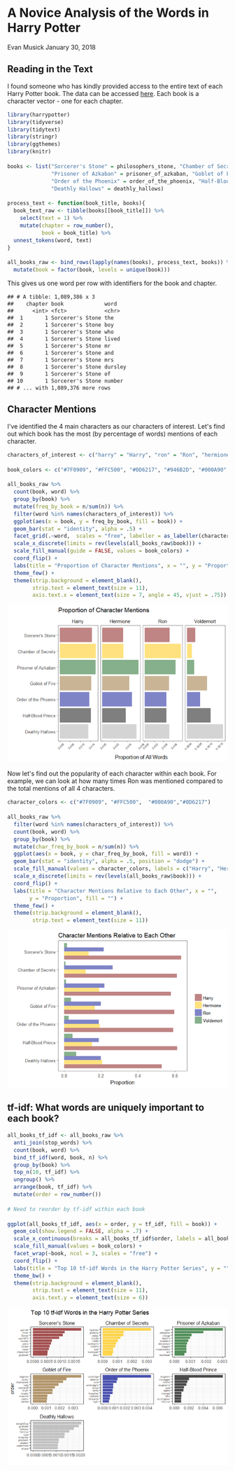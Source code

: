 A Novice Analysis of the Words in Harry Potter
================
Evan Musick
January 30, 2018

Reading in the Text
-------------------

I found someone who has kindly provided access to the entire text of each Harry Potter book. The data can be accessed [here](https://github.com/bradleyboehmke/harrypotter). Each book is a character vector - one for each chapter.

``` r
library(harrypotter)
library(tidyverse)
library(tidytext)
library(stringr)
library(ggthemes)
library(knitr)

books <- list("Sorcerer's Stone" = philosophers_stone, "Chamber of Secrets" = chamber_of_secrets, 
              "Prisoner of Azkaban" = prisoner_of_azkaban, "Goblet of Fire" = goblet_of_fire, 
              "Order of the Phoenix" = order_of_the_phoenix, "Half-Blood Prince" = half_blood_prince,
              "Deathly Hallows" = deathly_hallows)

process_text <- function(book_title, books){
  book_text_raw <- tibble(books[[book_title]]) %>%
    select(text = 1) %>%
    mutate(chapter = row_number(),
           book = book_title) %>%
  unnest_tokens(word, text)
}

all_books_raw <- bind_rows(lapply(names(books), process_text, books)) %>%
  mutate(book = factor(book, levels = unique(book)))
```

This gives us one word per row with identifiers for the book and chapter.

    ## # A tibble: 1,089,386 x 3
    ##    chapter book             word   
    ##      <int> <fct>            <chr>  
    ##  1       1 Sorcerer's Stone the    
    ##  2       1 Sorcerer's Stone boy    
    ##  3       1 Sorcerer's Stone who    
    ##  4       1 Sorcerer's Stone lived  
    ##  5       1 Sorcerer's Stone mr     
    ##  6       1 Sorcerer's Stone and    
    ##  7       1 Sorcerer's Stone mrs    
    ##  8       1 Sorcerer's Stone dursley
    ##  9       1 Sorcerer's Stone of     
    ## 10       1 Sorcerer's Stone number 
    ## # ... with 1,089,376 more rows

Character Mentions
------------------

I've identified the 4 main characters as our characters of interest. Let's find out which book has the most (by percentage of words) mentions of each character.

``` r
characters_of_interest <- c("harry" = "Harry", "ron" = "Ron", "hermione" = "Hermione", "voldemort" = "Voldemort")

book_colors <- c("#7F0909", "#FFC500", "#0D6217", "#946B2D", "#000A90", "#000000", "#AAAAAA")

all_books_raw %>%
  count(book, word) %>%
  group_by(book) %>%
  mutate(freq_by_book = n/sum(n)) %>%
  filter(word %in% names(characters_of_interest)) %>%
  ggplot(aes(x = book, y = freq_by_book, fill = book)) + 
  geom_bar(stat = "identity", alpha = .5) +
  facet_grid(.~word,  scales = "free", labeller = as_labeller(characters_of_interest)) +
  scale_x_discrete(limits = rev(levels(all_books_raw$book))) + 
  scale_fill_manual(guide = FALSE, values = book_colors) +
  coord_flip() +
  labs(title = "Proportion of Character Mentions", x = "", y = "Proportion of All Words") +
  theme_few() +
  theme(strip.background = element_blank(),
        strip.text = element_text(size = 11),
        axis.text.x = element_text(size = 7, angle = 45, vjust = .75))
```

![](Harry_Potter_Text_Analysis_files/figure-markdown_github/unnamed-chunk-3-1.png)

Now let's find out the popularity of each character within each book. For example, we can look at how many times Ron was mentioned compared to the total mentions of all 4 characters.

``` r
character_colors <- c("#7F0909", "#FFC500",  "#000A90","#0D6217")

all_books_raw %>%
  filter(word %in% names(characters_of_interest)) %>%
  count(book, word) %>%
  group_by(book) %>%
  mutate(char_freq_by_book = n/sum(n)) %>%
  ggplot(aes(x = book, y = char_freq_by_book, fill = word)) + 
  geom_bar(stat = "identity", alpha = .5, position = "dodge") +
  scale_fill_manual(values = character_colors, labels = c("Harry", "Hermione", "Ron", "Voldemort")) +
  scale_x_discrete(limits = rev(levels(all_books_raw$book))) + 
  coord_flip() +
  labs(title = "Character Mentions Relative to Each Other", x = "", 
       y = "Proportion", fill = "") +
  theme_few() +
  theme(strip.background = element_blank(),
        strip.text = element_text(size = 11))
```

![](Harry_Potter_Text_Analysis_files/figure-markdown_github/unnamed-chunk-4-1.png)

tf-idf: What words are uniquely important to each book?
-------------------------------------------------------

``` r
all_books_tf_idf <- all_books_raw %>%
  anti_join(stop_words) %>%
  count(book, word) %>%
  bind_tf_idf(word, book, n) %>%
  group_by(book) %>%
  top_n(10, tf_idf) %>%
  ungroup() %>%
  arrange(book, tf_idf) %>%
  mutate(order = row_number())

# Need to reorder by tf-idf within each book

ggplot(all_books_tf_idf, aes(x = order, y = tf_idf, fill = book)) + 
  geom_col(show.legend = FALSE, alpha = .7) +
  scale_x_continuous(breaks = all_books_tf_idf$order, labels = all_books_tf_idf$word) +
  scale_fill_manual(values = book_colors) + 
  facet_wrap(~book, ncol = 3, scales = "free") +
  coord_flip() +
  labs(title = "Top 10 tf-idf Words in the Harry Potter Series", y = "") +
  theme_bw() +
  theme(strip.background = element_blank(),
        strip.text = element_text(size = 11),
        axis.text.y = element_text(size = 6))
```

![](Harry_Potter_Text_Analysis_files/figure-markdown_github/unnamed-chunk-5-1.png)
